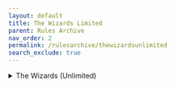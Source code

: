 ```yaml
---
layout: default
title: The Wizards Limited
parent: Rules Archive
nav_order: 2
permalink: /rulesarchive/thewizardsunlimited
search_exclude: true
---
```


<details markdown="block">
  <summary>
   The Wizards (Unlimited)
  </summary>
  {: .text-alpha }
- TOC
{:toc}
</details>

